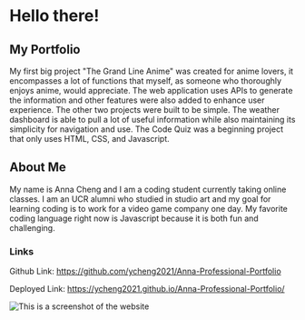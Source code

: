 # Hello there!

## My Portfolio
My first big project "The Grand Line Anime" was created for anime lovers, it encompasses a lot of functions that myself, as someone who thoroughly enjoys anime, would appreciate. The web application uses APIs to generate the information and other features were also added to enhance user experience. 
The other two projects were built to be simple. The weather dashboard is able to pull a lot of useful information while also maintaining its simplicity for navigation and use. The Code Quiz was a beginning project that only uses HTML, CSS, and Javascript. 

## About Me
My name is Anna Cheng and I am a coding student currently taking online classes. I am an UCR alumni who studied in studio art and my goal for learning coding is to work for a video game company one day. My favorite coding language right now is Javascript because it is both fun and challenging. 

### Links

Github Link: https://github.com/ycheng2021/Anna-Professional-Portfolio

Deployed Link: https://ycheng2021.github.io/Anna-Professional-Portfolio/

![This is a screenshot of the website]()
